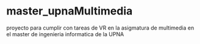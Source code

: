 # master_upnaMultimedia
proyecto para cumplir con tareas de VR en la asigmatura de multimedia en el master de ingenieria informatica de la UPNA
